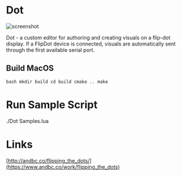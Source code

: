Dot
==========

![screenshot](http://andbc.co/media/FlipDot-1.png)

Dot - a custom editor for authoring and creating visuals on a flip-dot display.
If a FlipDot device is connected, visuals are automatically sent through the first available serial port.


## Build MacOS

``bash
mkdir build
cd build
cmake ..
make``

# Run Sample Script

./Dot Samples.lua

Links
==========

[http://andbc.co/flipping_the_dots/](https://www.andbc.co/work/flipping_the_dots)
